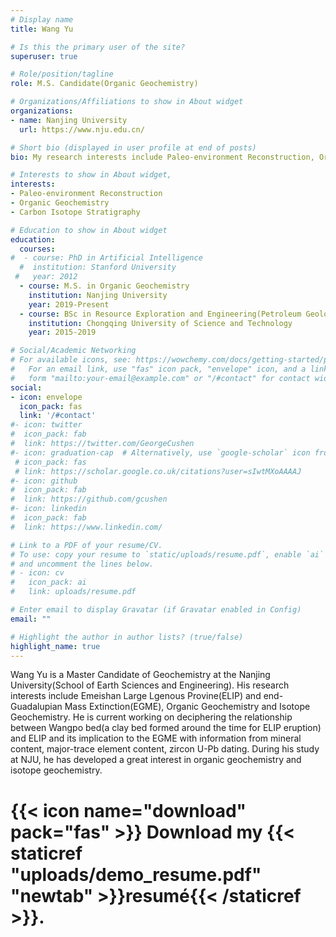```yaml
---
# Display name
title: Wang Yu

# Is this the primary user of the site?
superuser: true

# Role/position/tagline
role: M.S. Candidate(Organic Geochemistry)

# Organizations/Affiliations to show in About widget
organizations:
- name: Nanjing University
  url: https://www.nju.edu.cn/

# Short bio (displayed in user profile at end of posts)
bio: My research interests include Paleo-environment Reconstruction, Organic Geochemistry, Carbon Isotope Stratigraphy

# Interests to show in About widget,
interests:
- Paleo-environment Reconstruction
- Organic Geochemistry
- Carbon Isotope Stratigraphy

# Education to show in About widget
education:
  courses:
#  - course: PhD in Artificial Intelligence
  #  institution: Stanford University
 #   year: 2012
  - course: M.S. in Organic Geochemistry
    institution: Nanjing University
    year: 2019-Present
  - course: BSc in Resource Exploration and Engineering(Petroleum Geology)
    institution: Chongqing University of Science and Technology
    year: 2015-2019

# Social/Academic Networking
# For available icons, see: https://wowchemy.com/docs/getting-started/page-builder/#icons
#   For an email link, use "fas" icon pack, "envelope" icon, and a link in the
#   form "mailto:your-email@example.com" or "/#contact" for contact widget.
social:
- icon: envelope
  icon_pack: fas
  link: '/#contact'
#- icon: twitter
#  icon_pack: fab
#  link: https://twitter.com/GeorgeCushen
#- icon: graduation-cap  # Alternatively, use `google-scholar` icon from `ai` icon pack
 # icon_pack: fas
 # link: https://scholar.google.co.uk/citations?user=sIwtMXoAAAAJ
#- icon: github
#  icon_pack: fab
#  link: https://github.com/gcushen
#- icon: linkedin
#  icon_pack: fab
#  link: https://www.linkedin.com/

# Link to a PDF of your resume/CV.
# To use: copy your resume to `static/uploads/resume.pdf`, enable `ai` icons in `params.toml`, 
# and uncomment the lines below.
# - icon: cv
#   icon_pack: ai
#   link: uploads/resume.pdf

# Enter email to display Gravatar (if Gravatar enabled in Config)
email: ""

# Highlight the author in author lists? (true/false)
highlight_name: true
---
```


Wang Yu is a Master Candidate of Geochemistry at the Nanjing University(School of Earth Sciences and Engineering). His research interests include Emeishan Large Lgenous Provine(ELIP) and end-Guadalupian Mass Extinction(EGME), Organic Geochemistry and Isotope Geochemistry. He is current working on deciphering the relationship between Wangpo bed(a clay bed formed around the time for ELIP eruption) and ELIP and its implication to the EGME with information from mineral content, major-trace element content, zircon U-Pb dating. During his study at NJU, he has developed a great interest in organic geochemistry and isotope geochemistry.

# {{< icon name="download" pack="fas" >}} Download my {{< staticref "uploads/demo_resume.pdf" "newtab" >}}resumé{{< /staticref >}}.

